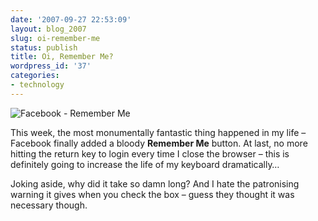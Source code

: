 ```yaml
---
date: '2007-09-27 22:53:09'
layout: blog_2007
slug: oi-remember-me
status: publish
title: Oi, Remember Me?
wordpress_id: '37'
categories:
- technology
---
```


![Facebook - Remember Me](http://mullr.net/images/wordpress/2007/facebook-rememberme.png)

This week, the most monumentally fantastic thing happened in my life –
Facebook finally added a bloody **Remember Me** button. At last, no more
hitting the return key to login every time I close the browser – this is
definitely going to increase the life of my keyboard dramatically…

Joking aside, why did it take so damn long? And I hate the patronising warning
it gives when you check the box – guess they thought it was necessary though.
